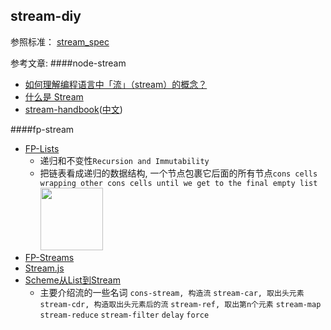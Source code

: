## stream-diy


参照标准： [stream_spec](https://github.com/dominictarr/stream-spec/blob/master/stream_spec.md)

参考文章:
####node-stream 
- [如何理解编程语言中「流」（stream）的概念？](https://www.zhihu.com/question/27996269)
- [什么是 Stream](https://zhuanlan.zhihu.com/p/24432941)
- [stream-handbook](https://github.com/substack/stream-handbook)([中文](https://github.com/jabez128/stream-handbook))

####fp-stream 
- [FP-Lists](http://blog.jeremyfairbank.com/javascript/functional-javascript-lists-1/) 
  - 递归和不变性`Recursion and Immutability`
  - 把链表看成递归的数据结构, 一个节点包裹它后面的所有节点`cons cells wrapping other cons cells until we get to the final empty list` <a href="http://blog.jeremyfairbank.com/images/functional-javascript-lists-1/functional-list.png" target="_blank"><img width="100" src="http://blog.jeremyfairbank.com/images/functional-javascript-lists-1/functional-list.png"></a>
- [FP-Streams](http://blog.jeremyfairbank.com/javascript/functional-javascript-streams-2/)
- [Stream.js](https://github.com/winterbe/streamjs)
- [Scheme从List到Stream](http://blog.csdn.net/nklofy/article/details/45393643) 
  - 主要介绍流的一些名词 `cons-stream, 构造流` `stream-car, 取出头元素` `stream-cdr, 构造取出头元素后的流` `stream-ref, 取出第n个元素` `stream-map` `stream-reduce` `stream-filter` `delay` `force`
